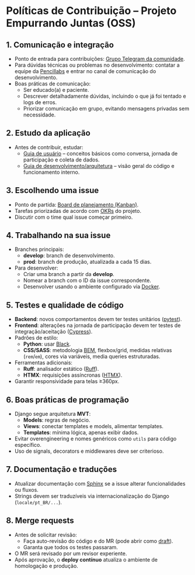 # Políticas de Contribuição – Projeto Empurrando Juntas (OSS)

## 1. Comunicação e integração
- Ponto de entrada para contribuições: [Grupo Telegram da comunidade](https://t.me/EJComum).  
- Para dúvidas técnicas ou problemas no desenvolvimento: contatar a equipe da [Pencillabs](https://pencillabs.tec.br/) e entrar no canal de comunicação do desenvolvimento.  
- Boas práticas de comunicação:
  - Ser educado(a) e paciente.
  - Descrever detalhadamente dúvidas, incluindo o que já foi tentado e logs de erros.
  - Priorizar comunicação em grupo, evitando mensagens privadas sem necessidade.

## 2. Estudo da aplicação
- Antes de contribuir, estudar:
  - [Guia de usuário](https://gitlab.com/gces-ej/ej-application/-/tree/develop/docs/user-guides?ref_type=heads) – conceitos básicos como conversa, jornada de participação e coleta de dados.  
  - [Guia de desenvolvimento/arquitetura](https://gitlab.com/gces-ej/ej-application/-/blob/develop/docs/development-guides/pt-br/architecture.rst?ref_type=heads) – visão geral do código e funcionamento interno.

## 3. Escolhendo uma issue
- Ponto de partida: [Board de planejamento (Kanban)](https://gitlab.com/pencillabs/ej/ej-application/-/boards/5359092).  
- Tarefas priorizadas de acordo com [OKRs](https://rockcontent.com/br/blog/okr/) do projeto.  
- Discutir com o time qual issue começar primeiro.

## 4. Trabalhando na sua issue
- Branches principais:
  - **develop**: branch de desenvolvimento.
  - **prod**: branch de produção, atualizada a cada 15 dias.
- Para desenvolver:
  - Criar uma branch a partir da **develop**.
  - Nomear a branch com o ID da issue correspondente.
  - Desenvolver usando o ambiente configurado via [Docker](https://gitlab.com/pencillabs/ej/ej-application/-/blob/develop/README.md).

## 5. Testes e qualidade de código
- **Backend**: novos comportamentos devem ter testes unitários ([pytest](https://docs.pytest.org/en/8.0.x/)).  
- **Frontend**: alterações na jornada de participação devem ter testes de integração/aceitação ([Cypress](https://www.cypress.io/)).  
- Padrões de estilo:
  - **Python**: usar [Black](https://github.com/psf/black).  
  - **CSS/SASS**: metodologia [BEM](https://getbem.com/), flexbox/grid, medidas relativas (`rem`/`em`), cores via variáveis, media queries estruturadas.  
- Ferramentas adicionais:
  - **Ruff**: analisador estático ([Ruff](https://github.com/astral-sh/ruff)).  
  - **HTMX**: requisições assíncronas ([HTMX](https://htmx.org/)).  
- Garantir responsividade para telas ≥360px.

## 6. Boas práticas de programação
- Django segue arquitetura **MVT**:
  - **Models**: regras de negócio.
  - **Views**: conectar templates e models, alimentar templates.
  - **Templates**: mínima lógica, apenas exibir dados.
- Evitar overengineering e nomes genéricos como `utils` para código específico.  
- Uso de signals, decorators e middlewares deve ser criterioso.

## 7. Documentação e traduções
- Atualizar documentação com [Sphinx](https://www.sphinx-doc.org/en/master/) se a issue alterar funcionalidades ou fluxos.  
- Strings devem ser traduzíveis via internacionalização do Django (`locale/pt_BR/...`).

## 8. Merge requests
- Antes de solicitar revisão:
  - Faça auto-revisão do código e do MR (pode abrir como [draft](https://docs.gitlab.com/ee/user/project/merge_requests/drafts.html)).  
  - Garanta que todos os testes passaram.
- O MR será revisado por um revisor experiente.  
- Após aprovação, o **deploy contínuo** atualiza o ambiente de homologação e produção.
